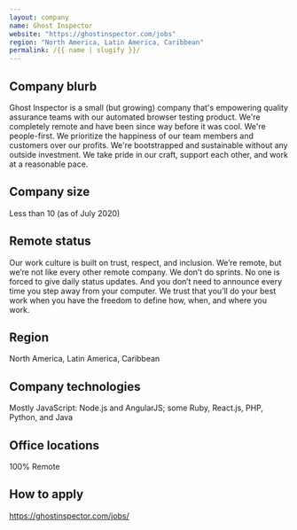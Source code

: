 ```yaml
---
layout: company
name: Ghost Inspector
website: "https://ghostinspector.com/jobs"
region: "North America, Latin America, Caribbean"
permalink: /{{ name | slugify }}/
---
```


## Company blurb

Ghost Inspector is a small (but growing) company that's empowering quality assurance teams with our automated browser testing product. We're completely remote and have been since way before it was cool. We're people-first. We prioritize the happiness of our team members and customers over our profits. We're bootstrapped and sustainable without any outside investment. We take pride in our craft, support each other, and work at a reasonable pace.

## Company size

Less than 10 (as of July 2020)

## Remote status

Our work culture is built on trust, respect, and inclusion. We’re remote, but we’re not like every other remote company. We don’t do sprints. No one is forced to give daily status updates. And you don’t need to announce every time you step away from your computer. We trust that you’ll do your best work when you have the freedom to define how, when, and where you work.

## Region

North America, Latin America, Caribbean

## Company technologies

Mostly JavaScript: Node.js and AngularJS; some Ruby, React.js, PHP, Python, and Java

## Office locations

100% Remote

## How to apply

https://ghostinspector.com/jobs/